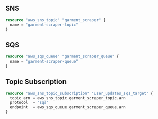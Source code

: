 ## SNS

```terraform
resource "aws_sns_topic" "garment_scraper" {
  name = "garment-scraper-topic"
}
```

## SQS

```terraform
resource "aws_sqs_queue" "garment_scraper_queue" {
  name = "garment-scraper-queue"
}
```

## Topic Subscription

```terraform
resource "aws_sns_topic_subscription" "user_updates_sqs_target" {
  topic_arn = aws_sns_topic.garment_scraper_topic.arn
  protocol  = "sqs"
  endpoint  = aws_sqs_queue.garment_scraper_queue.arn
}
```